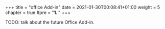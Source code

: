 +++
title = "office Add-in"
date = 2021-01-30T00:08:41+01:00
weight = 5
chapter = true
#pre = "<b>1. </b>"
+++

TODO: talk about the future Office Add-in.
